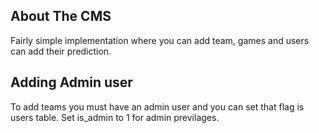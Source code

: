 ## About The CMS

Fairly simple implementation where you can add team, games and users can add their prediction. 

## Adding Admin user

To add teams you must have an admin user and you can set that flag is users table. Set is_admin to 1 for admin previlages. 